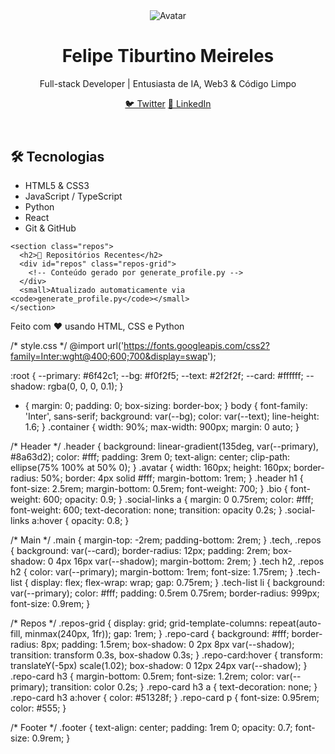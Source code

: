 <!-- index.html -->
<!DOCTYPE html>
<html lang="pt-BR">
<head>
  <meta charset="UTF-8" />
  <meta name="viewport" content="width=device-width, initial-scale=1" />
  <title>Perfil • Felipe Tiburtino Meireles</title>
  <link rel="stylesheet" href="style.css" />
</head>
<body>
  <header class="header">
    <div class="container">
      <img
        src="https://github.com/FelipeTiburtino.png"
        alt="Avatar"
        class="avatar"
      />
      <h1>Felipe Tiburtino Meireles</h1>
      <p class="bio">Full-stack Developer | Entusiasta de IA, Web3 & Código Limpo</p>
      <div class="social-links">
        <a href="https://twitter.com/FelipeTiburtino" target="_blank">🐦 Twitter</a>
        <a href="https://linkedin.com/in/FelipeTiburtino" target="_blank">💼 LinkedIn</a>
      </div>
    </div>
  </header>

  <main class="main container">
    <section class="tech">
      <h2>🛠 Tecnologias</h2>
      <ul class="tech-list">
        <li>HTML5 & CSS3</li>
        <li>JavaScript / TypeScript</li>
        <li>Python</li>
        <li>React</li>
        <li>Git & GitHub</li>
      </ul>
    </section>

    <section class="repos">
      <h2>📂 Repositórios Recentes</h2>
      <div id="repos" class="repos-grid">
        <!-- Conteúdo gerado por generate_profile.py -->
      </div>
      <small>Atualizado automaticamente via <code>generate_profile.py</code></small>
    </section>
  </main>

  <footer class="footer">
    <p>Feito com ❤️ usando HTML, CSS e Python</p>
  </footer>
</body>
</html>

/* style.css */
@import url('https://fonts.googleapis.com/css2?family=Inter:wght@400;600;700&display=swap');

:root {
  --primary: #6f42c1;
  --bg: #f0f2f5;
  --text: #2f2f2f;
  --card: #ffffff;
  --shadow: rgba(0, 0, 0, 0.1);
}

* {
  margin: 0;
  padding: 0;
  box-sizing: border-box;
}
body {
  font-family: 'Inter', sans-serif;
  background: var(--bg);
  color: var(--text);
  line-height: 1.6;
}
.container {
  width: 90%;
  max-width: 900px;
  margin: 0 auto;
}

/* Header */
.header {
  background: linear-gradient(135deg, var(--primary), #8a63d2);
  color: #fff;
  padding: 3rem 0;
  text-align: center;
  clip-path: ellipse(75% 100% at 50% 0);
}
.avatar {
  width: 160px;
  height: 160px;
  border-radius: 50%;
  border: 4px solid #fff;
  margin-bottom: 1rem;
}
.header h1 {
  font-size: 2.5rem;
  margin-bottom: 0.5rem;
  font-weight: 700;
}
.bio {
  font-weight: 600;
  opacity: 0.9;
}
.social-links a {
  margin: 0 0.75rem;
  color: #fff;
  font-weight: 600;
  text-decoration: none;
  transition: opacity 0.2s;
}
.social-links a:hover {
  opacity: 0.8;
}

/* Main */
.main {
  margin-top: -2rem;
  padding-bottom: 2rem;
}
.tech,
.repos {
  background: var(--card);
  border-radius: 12px;
  padding: 2rem;
  box-shadow: 0 4px 16px var(--shadow);
  margin-bottom: 2rem;
}
.tech h2,
.repos h2 {
  color: var(--primary);
  margin-bottom: 1rem;
  font-size: 1.75rem;
}
.tech-list {
  display: flex;
  flex-wrap: wrap;
  gap: 0.75rem;
}
.tech-list li {
  background: var(--primary);
  color: #fff;
  padding: 0.5rem 0.75rem;
  border-radius: 999px;
  font-size: 0.9rem;
}

/* Repos */
.repos-grid {
  display: grid;
  grid-template-columns: repeat(auto-fill, minmax(240px, 1fr));
  gap: 1rem;
}
.repo-card {
  background: #fff;
  border-radius: 8px;
  padding: 1.5rem;
  box-shadow: 0 2px 8px var(--shadow);
  transition: transform 0.3s, box-shadow 0.3s;
}
.repo-card:hover {
  transform: translateY(-5px) scale(1.02);
  box-shadow: 0 12px 24px var(--shadow);
}
.repo-card h3 {
  margin-bottom: 0.5rem;
  font-size: 1.2rem;
  color: var(--primary);
  transition: color 0.2s;
}
.repo-card h3 a {
  text-decoration: none;
}
.repo-card h3 a:hover {
  color: #51328f;
}
.repo-card p {
  font-size: 0.95rem;
  color: #555;
}

/* Footer */
.footer {
  text-align: center;
  padding: 1rem 0;
  opacity: 0.7;
  font-size: 0.9rem;
}


